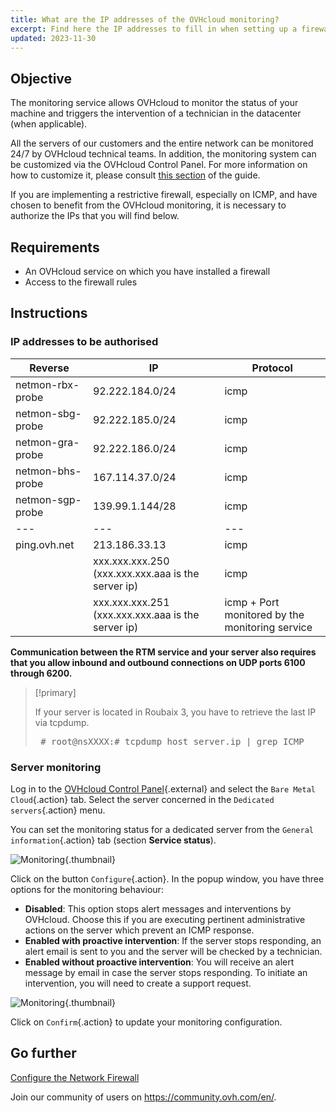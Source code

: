```yaml
---
title: What are the IP addresses of the OVHcloud monitoring?
excerpt: Find here the IP addresses to fill in when setting up a firewall so that OVHcloud monitoring will continue to work on your server
updated: 2023-11-30
---
```


## Objective

The monitoring service allows OVHcloud to monitor the status of your machine and triggers the intervention of a technician in the datacenter (when applicable).

All the servers of our customers and the entire network can be monitored 24/7 by OVHcloud technical teams. In addition, the monitoring system can be customized via the OVHcloud Control Panel. For more information on how to customize it, please consult [this section](#monitoring) of the guide.

If you are implementing a restrictive firewall, especially on ICMP, and have chosen to benefit from the OVHcloud monitoring, it is necessary to authorize the IPs that you will find below.

## Requirements

- An OVHcloud service on which you have installed a firewall
- Access to the firewall rules

## Instructions

### IP addresses to be authorised

Reverse|IP|Protocol|
|---|---|---|
|netmon-rbx-probe|92.222.184.0/24|icmp|
|netmon-sbg-probe|92.222.185.0/24|icmp|
|netmon-gra-probe|92.222.186.0/24|icmp|
|netmon-bhs-probe|167.114.37.0/24|icmp|
|netmon-sgp-probe|139.99.1.144/28|icmp|
|---|---|---|
|ping.ovh.net|213.186.33.13|icmp|
||xxx.xxx.xxx.250 (xxx.xxx.xxx.aaa is the server ip)|icmp|
||xxx.xxx.xxx.251 (xxx.xxx.xxx.aaa is the server ip)|icmp + Port monitored by the monitoring service|

**Communication between the RTM service and your server also requires that you allow inbound and outbound connections on UDP ports 6100 through 6200.**

> [!primary]
>
> If your server is located in Roubaix 3, you have to retrieve the last IP via tcpdump.
> <div> <style type="text/css" scoped>span.prompt:before{content:"# ";}</style> <pre class="highlight command-prompt"> <span class="prompt">root@nsXXXX:# tcpdump host server.ip | grep ICMP</span> </pre></div>
>

### Server monitoring <a name="monitoring"></a>

Log in to the [OVHcloud Control Panel](https://ca.ovh.com/auth/?action=gotomanager&from=https://www.ovh.com/asia/&ovhSubsidiary=asia){.external} and select the `Bare Metal Cloud`{.action} tab. Select the server concerned in the `Dedicated servers`{.action} menu.

You can set the monitoring status for a dedicated server from the `General information`{.action} tab (section **Service status**).

![Monitoring](images/monitoring-server.png){.thumbnail}

Click on the button `Configure`{.action}. In the popup window, you have three options for the monitoring behaviour:

- **Disabled**: This option stops alert messages and interventions by OVHcloud. Choose this if you are executing pertinent administrative actions on the server which prevent an ICMP response.
- **Enabled with proactive intervention**: If the server stops responding, an alert email is sent to you and the server will be checked by a technician.
- **Enabled without proactive intervention**: You will receive an alert message by email in case the server stops responding. To initiate an intervention, you will need to create a support request.

![Monitoring](images/monitoring-server2.png){.thumbnail}

Click on `Confirm`{.action} to update your monitoring configuration.

## Go further

[Configure the Network Firewall](/pages/bare_metal_cloud/dedicated_servers/firewall_network)

Join our community of users on <https://community.ovh.com/en/>.